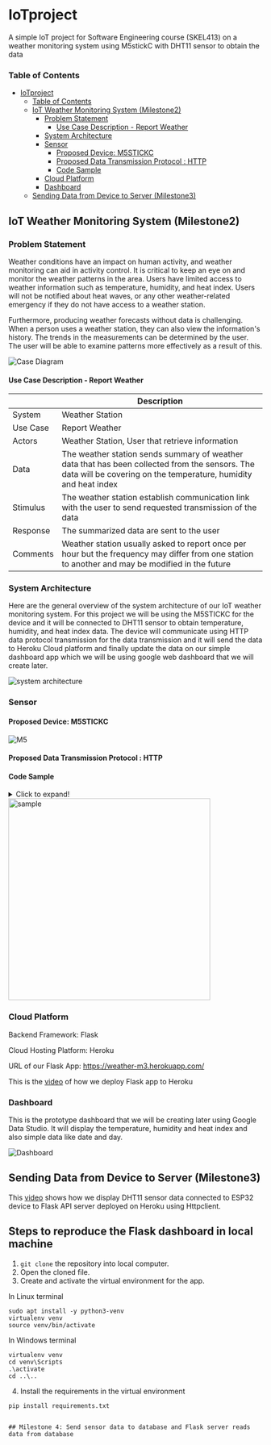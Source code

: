 # IoTproject
A simple IoT project for Software Engineering course (SKEL413) on a weather monitoring system using M5stickC with DHT11 sensor to obtain the data

### Table of Contents

- [IoTproject](#iotproject)
    + [Table of Contents](#table-of-contents)
  * [IoT Weather Monitoring System (Milestone2)](#iot-weather-monitoring-system--milestone2-)
    + [Problem Statement](#problem-statement)
      - [Use Case Description - Report Weather](#use-case-description---report-weather)
    + [System Architecture](#system-architecture)
    + [Sensor](#sensor)
      - [Proposed Device: M5STICKC](#proposed-device--m5stickc)
      - [Proposed Data Transmission Protocol : HTTP](#proposed-data-transmission-protocol---http)
      - [Code Sample](#code-sample)
    + [Cloud Platform](#cloud-platform)
    + [Dashboard](#dashboard)
  * [Sending Data from Device to Server (Milestone3)](#sending-data-from-device-to-server--milestone3-)
   
## IoT Weather Monitoring System (Milestone2)

### Problem Statement

Weather conditions have an impact on human activity, and weather monitoring can aid in activity control. It is critical to keep an eye on and monitor the weather patterns in the area. Users have limited access to weather information such as temperature, humidity, and heat index. Users will not be notified about  heat waves, or any other weather-related emergency if they do not have access to a weather station.

Furthermore, producing weather forecasts without data is challenging. When a person uses a weather station, they can also view the information's history. The trends in the measurements can be determined by the user. The user will be able to examine patterns more effectively as a result of this.

![Case Diagram](https://i.ibb.co/mt1dCW2/image1.jpg)

#### Use Case Description - Report Weather


|        | Description |
| ------- | ---------------|
| System | Weather Station |
| Use Case | Report Weather |
| Actors | Weather Station, User that retrieve information |
| Data | The weather station sends summary of weather data that has been collected from the sensors. The data will be covering on the temperature, humidity and heat index |
| Stimulus | The weather station establish communication link with the user to send requested transmission of the data |
| Response | The summarized data are sent to the user |
| Comments | Weather station usually asked to report once per hour but the frequency may differ from one station to another and may be modified in the future |

### System Architecture

Here are the general overview of the system architecture of our IoT weather monitoring system. For this project we will be using the M5STICKC for the device and it will be connected to DHT11 sensor to obtain temperature, humidity, and heat index data. The device will communicate using HTTP data protocol transmission for the data transmission and it will send the data to Heroku Cloud platform and finally update the data on our simple dashboard app which we will be using google web dashboard that we will create later.

![system architecture](https://i.ibb.co/RvBLGVK/Capture2.jpg)

### Sensor

#### Proposed Device: M5STICKC

![M5](https://images-na.ssl-images-amazon.com/images/I/51ykxk9ZYoL.jpg)

#### Proposed Data Transmission Protocol : HTTP

#### Code Sample

<details>
  <summary>Click to expand!</summary>

```

#include <WiFi.h>
#include "DHT.h"
#include <HTTPClient.h>
#define DHTPIN 26     // DHT sensor pin
float h = 0;
float t = 0;
// Replace with your network credentials
const char* ssid     = "YOUR SSID NAME";
const char* password = "YOUR NETWORK PASSWORD";

#define DHTTYPE DHT11   // DHT 11

DHT dht(DHTPIN, DHTTYPE);

// Set web server port number to 80
WiFiServer server(80);

// Variable to store the HTTP request
String header;

void setup() {
  Serial.begin(115200);
  pinMode(4,OUTPUT);
  pinMode(2,OUTPUT);
  dht.begin();
  // Connect to Wi-Fi network with SSID and password
  Serial.print("Connecting to ");
  Serial.println(ssid);
  WiFi.begin(ssid, password);
  while (WiFi.status() != WL_CONNECTED) {
    delay(500);
    Serial.print(".");
  }
  // Print local IP address and start web server
  Serial.println("");
  Serial.println("WiFi connected.");
  Serial.println("IP address: ");
  Serial.println(WiFi.localIP());
  server.begin();
}

void loop() {
  // put your main code here, to run repeatedly:
  if (isnan(h) || isnan(t)) {
    h = random(60,78);
    t = random(28,31);
  } else {
    h = dht.readHumidity();
    t = dht.readTemperature();
  }

  HTTPClient http;
  //send channel data with data reference name and data for example: temp=32
  //You can send multiple data separated by & for example: temp=32$hum=67
  //dont forget to include api(api key) and id (device id)
  
  //Example url for channel data and controllers data both can be requested at the same http request url
  //replace API_KEY and DEVICE_ID with your own at io.circuits.my 
  //any api request will be using api.circuits.my

  String api_key = "Put your API key";
  String device_id = "Put your device ID";

  //For display data only without control.

  HTTPClient http;
  String httpData = "http://api.circuits.my/request.php?api=" + api_key + "&id=" + device_id + "&temp=" + String(t) + "&hum=" + String(h);
  http.begin(httpData); //Specify the URL
  int httpResponsCode = http.GET(); //Make the request
  if (httpResponsCode > 0) { //Check for the returning code
    String payload = http.getString();
    Serial.println(httpResponsCode);
    Serial.println(payload);
  }

  else {
    Serial.println("Error on HTTP request");
  }
  http.end(); //Free the resources
  delay(3000);
}

```
</details>
  
<img src="https://i.ibb.co/1m4fcFt/Whats-App-Image-2021-12-15-at-20-33-40.jpg" alt="sample" width="400"/> 
  
### Cloud Platform

Backend Framework: Flask

Cloud Hosting Platform: Heroku

URL of our Flask App: https://weather-m3.herokuapp.com/

This is the [video](https://www.youtube.com/watch?v=0j9s8jk-LtA&ab_channel=MOHDHAFEEZSHAHRIL) of how we deploy Flask app to Heroku

### Dashboard

This is the prototype dashboard that we will be creating later using Google Data Studio. It will display the temperature, humidity and heat index and also simple data like date and day.

![Dashboard](https://i.ibb.co/LSsG0yz/dashboard.jpg)
 
 
## Sending Data from Device to Server (Milestone3)
 
 This [video](https://www.youtube.com/watch?v=uhskLcaG-fc) shows how we display DHT11 sensor data connected to ESP32 device to Flask API server deployed on Heroku using Httpclient.
    
## Steps to reproduce the Flask dashboard in local machine
    
1.	```git clone``` the repository into local computer.
2.	Open the cloned file.
3.	Create and activate the virtual environment for the app.

In Linux terminal
    
    sudo apt install -y python3-venv
    virtualenv venv
    source venv/bin/activate
    
In Windows terminal
    
    virtualenv venv
    cd venv\Scripts
    .\activate
    cd ..\..
    
4.	Install the requirements in the virtual environment
   
```
pip install requirements.txt


## Milestone 4: Send sensor data to database and Flask server reads data from database

